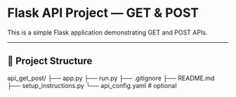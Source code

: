 #  Flask API Project — GET & POST

This is a simple Flask application demonstrating GET and POST APIs.

---

## 📁 Project Structure

api_get_post/
├── app.py
├── run.py
├── .gitignore
├── README.md
├── setup_instructions.py
└── api_config.yaml # optional

